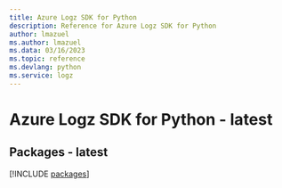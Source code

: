 ```yaml
---
title: Azure Logz SDK for Python
description: Reference for Azure Logz SDK for Python
author: lmazuel
ms.author: lmazuel
ms.data: 03/16/2023
ms.topic: reference
ms.devlang: python
ms.service: logz
---
```

# Azure Logz SDK for Python - latest
## Packages - latest
[!INCLUDE [packages](logz-index.md)]